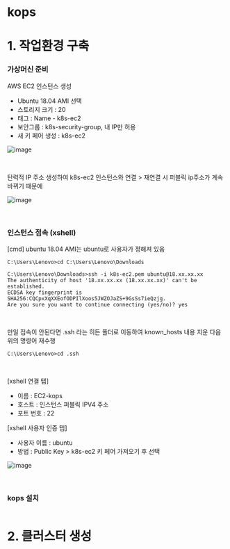 # kops

# 1. 작업환경 구축

### 가상머신 준비

AWS EC2 인스턴스 생성 

- Ubuntu 18.04 AMI 선택
- 스토리지 크기 : 20
- 태그 : Name - k8s-ec2
- 보안그룹 : k8s-security-group, 내 IP만 허용
- 새 키 페어 생성 : k8s-ec2

![image](https://user-images.githubusercontent.com/77096463/112075064-1016b180-8bbb-11eb-9609-f2f5fe41e979.png)

<br>

탄력적 IP 주소 생성하여 k8s-ec2 인스턴스와 연결 > 재연결 시 퍼블릭 ip주소가 계속 바뀌기 때문에

![image](https://user-images.githubusercontent.com/77096463/112075207-65eb5980-8bbb-11eb-9e8d-9ddd9758886a.png)

<br>

### 인스턴스 접속 (xshell)

[cmd] ubuntu 18.04 AMI는 ubuntu로 사용자가 정해져 있음

```
C:\Users\Lenovo>cd C:\Users\Lenovo\Downloads

C:\Users\Lenovo\Downloads>ssh -i k8s-ec2.pem ubuntu@18.xx.xx.xx
The authenticity of host '18.xx.xx.xx (18.xx.xx.xx)' can't be established.
ECDSA key fingerprint is SHA256:CQCpxXqXXEofODPIlXoos5JWZOJaZS+9GsSs7ieQzjg.
Are you sure you want to continue connecting (yes/no)? yes
```

<br>

만일 접속이 안된다면 .ssh 라는 히든 폴더로 이동하여 known_hosts 내용 지운 다음 위의 명령어 재수행

```
C:\Users\Lenovo>cd .ssh
```

<br>

[xshell 연결 탭]

- 이름 : EC2-kops
- 호스트 : 인스턴스 퍼블릭 IPV4 주소
- 포트 번호 : 22

[xshell 사용자 인증 탭]

- 사용자 이름 : ubuntu
- 방법 : Public Key > k8s-ec2 키 페어 가져오기 후 선택

![image](https://user-images.githubusercontent.com/77096463/112076499-df844700-8bbd-11eb-9884-4f056692ee02.png)

<br>

### kops 설치

```

```





# 2. 클러스터 생성

